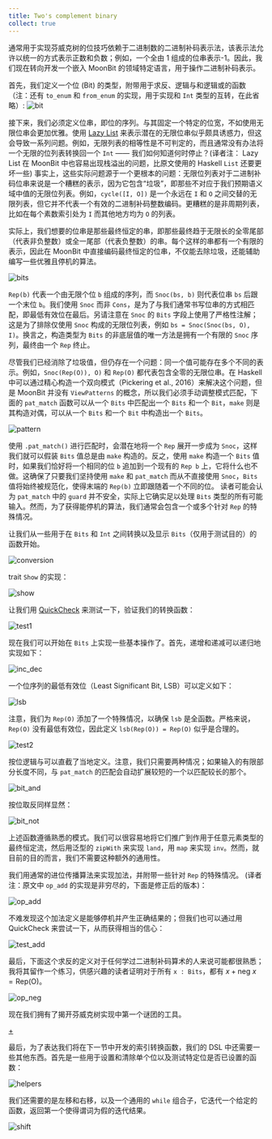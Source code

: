 ```yaml
---
title: Two's complement binary 
collect: true
---
```


通常用于实现芬威克树的位技巧依赖于二进制数的二进制补码表示法，该表示法允许以统一的方式表示正数和负数；例如，一个全由 1 组成的位串表示-1。因此，我们现在转向开发一个嵌入 MoonBit 的领域特定语言，用于操作二进制补码表示。

首先，我们定义一个位 (Bit) 的类型，附带用于求反、逻辑与和逻辑或的函数 （注：还有 `to_enum` 和 `from_enum` 的实现，用于实现和 `Int` 类型的互转，在此省略）:
![bit](moonbit/src//fenwick/bit.mbt:#include)

接下来，我们必须定义位串，即位的序列。与其固定一个特定的位宽，不如使用无限位串会更加优雅。使用 [Lazy List](https://github.com/CAIMEOX/lazy-list) 来表示潜在的无限位串似乎颇具诱惑力，但这会导致一系列问题。例如，无限列表的相等性是不可判定的，而且通常没有办法将一个无限的位列表转换回一个 `Int` —— 我们如何知道何时停止？(译者注： Lazy List 在 MoonBit 中也容易出现栈溢出的问题，比原文使用的 Haskell `List` 还要更坏一些) 事实上，这些实际问题源于一个更根本的问题：无限位列表对于二进制补码位串来说是一个糟糕的表示，因为它包含“垃圾”，即那些不对应于我们预期语义域中值的无限位列表。例如，`cycle([I, O])` 是一个永远在 `I` 和 `O` 之间交替的无限列表，但它并不代表一个有效的二进制补码整数编码。更糟糕的是非周期列表，比如在每个素数索引处为 `I` 而其他地方均为 `O` 的列表。

实际上，我们想要的位串是那些最终恒定的串，即那些最终趋于无限长的全零尾部（代表非负整数）或全一尾部（代表负整数）的串。每个这样的串都有一个有限的表示，因此在 MoonBit 中直接编码最终恒定的位串，不仅能去除垃圾，还能辅助编写一些优雅且停机的算法。

![bits](moonbit/src//fenwick/bits.mbt:#include)

`Rep(b)` 代表一个由无限个位 `b` 组成的序列，而 `Snoc(bs, b)` 则代表位串 `bs` 后跟一个末位 `b`。我们使用 `Snoc` 而非 `Cons`，是为了与我们通常书写位串的方式相匹配，即最低有效位在最后。另请注意在 `Snoc` 的 `Bits` 字段上使用了严格性注解；这是为了排除仅使用 `Snoc` 构成的无限位列表，例如 `bs = Snoc(Snoc(bs, O), I)`。换言之，构造类型为 `Bits` 的非底层值的唯一方法是拥有一个有限的 `Snoc` 序列，最终由一个 `Rep` 终止。

尽管我们已经消除了垃圾值，但仍存在一个问题：同一个值可能存在多个不同的表示。例如，`Snoc(Rep(O)), O)` 和 `Rep(O)` 都代表包含全零的无限位串。在 Haskell 中可以通过精心构造一个双向模式（Pickering et al., 2016）来解决这个问题，但是 MoonBit 并没有 `ViewPatterns` 的概念，所以我们必须手动调整模式匹配，下面的 `pat_match` 函数可以从一个 `Bits` 中匹配出一个 `Bits` 和一个 `Bit`，`make` 则是其构造对偶，可以从一个 `Bits` 和一个 `Bit` 中构造出一个 `Bits`。

![pattern](moonbit/src//fenwick/bits.mbt:#include)

使用 `.pat_match()` 进行匹配时，会潜在地将一个 `Rep` 展开一步成为 `Snoc`，这样我们就可以假装 `Bits` 值总是由 `make` 构造的。反之，使用 `make` 构造一个 `Bits` 值时，如果我们恰好将一个相同的位 `b` 追加到一个现有的 `Rep b` 上，它将什么也不做。这确保了只要我们坚持使用 `make` 和 `pat_match` 而从不直接使用 `Snoc`，`Bits` 值将始终被规范化，使得末端的 `Rep(b)` 立即跟随着一个不同的位。
读者可能会认为 `pat_match` 中的 `guard` 并不安全，实际上它确实足以处理 `Bits` 类型的所有可能输入。然而，为了获得能停机的算法，我们通常会包含一个或多个针对 `Rep` 的特殊情况。

让我们从一些用于在 `Bits` 和 `Int` 之间转换以及显示 `Bits`（仅用于测试目的）的函数开始。

![conversion](moonbit/src//fenwick/bits.mbt:#include)

trait `Show` 的实现：

![show](moonbit/src//fenwick/bits.mbt:#include)

让我们用 [QuickCheck](https://github.com/moonbitlang/quickcheck/) 来测试一下，验证我们的转换函数：

![test1](moonbit/src//fenwick/bits.mbt:#include)

现在我们可以开始在 `Bits` 上实现一些基本操作了。首先，递增和递减可以递归地实现如下：

![inc_dec](moonbit/src//fenwick/bits.mbt:#include)

一个位序列的最低有效位（Least Significant Bit, LSB）可以定义如下：

![lsb](moonbit/src//fenwick/bits.mbt:#include)

注意，我们为 `Rep(O)` 添加了一个特殊情况，以确保 `lsb` 是全函数。严格来说，`Rep(O)` 没有最低有效位，因此定义 `lsb(Rep(O)) = Rep(O)` 似乎是合理的。

![test2](moonbit/src//fenwick/bits.mbt:#include)

按位逻辑与可以直截了当地定义。注意，我们只需要两种情况；如果输入的有限部分长度不同，与 `pat_match` 的匹配会自动扩展较短的一个以匹配较长的那个。

![bit_and](moonbit/src//fenwick/bits.mbt:#include)

按位取反同样显然：

![bit_not](moonbit/src//fenwick/bits.mbt:#include)

上述函数遵循熟悉的模式。我们可以很容易地将它们推广到作用于任意元素类型的最终恒定流，然后用泛型的 `zipWith` 来实现 `land`，用 `map` 来实现 `inv`。然而，就目前的目的而言，我们不需要这种额外的通用性。

我们用通常的进位传播算法来实现加法，并附带一些针对 `Rep` 的特殊情况。
(译者注：原文中 `op_add` 的实现是非穷尽的，下面是修正后的版本)：

![op_add](moonbit/src//fenwick/bits.mbt:#include)

不难发现这个加法定义是能够停机并产生正确结果的；但我们也可以通过用 QuickCheck 来尝试一下，从而获得相当的信心：

![test_add](moonbit/src//fenwick/bits.mbt:#include)

最后，下面这个求反的定义对于任何学过二进制补码算术的人来说可能都很熟悉；我将其留作一个练习，供感兴趣的读者证明对于所有 `x : Bits`，都有 $x + \text{neg } x = \text{Rep(O)}$。

![op_neg](moonbit/src//fenwick/bits.mbt:#include)

现在我们拥有了揭开芬威克树实现中第一个谜团的工具。

[+](/blog/fenwick/thm/thm2.md#:embed)

最后，为了表达我们将在下一节中开发的索引转换函数，我们的 DSL 中还需要一些其他东西。首先是一些用于设置和清除单个位以及测试特定位是否已设置的函数：

![helpers](moonbit/src//fenwick/bits.mbt:#include)

我们还需要的是左移和右移，以及一个通用的 `while` 组合子，它迭代一个给定的函数，返回第一个使得谓词为假的迭代结果。

![shift](moonbit/src//fenwick/bits.mbt:#include)
